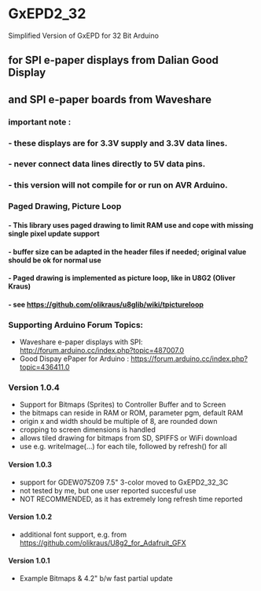 # GxEPD2_32
Simplified Version of GxEPD for 32 Bit Arduino

## for SPI e-paper displays from Dalian Good Display 
## and SPI e-paper boards from Waveshare

### important note :
### - these displays are for 3.3V supply and 3.3V data lines.
### - never connect data lines directly to 5V data pins.
### - this version will not compile for or run on AVR Arduino.

### Paged Drawing, Picture Loop
#### - This library uses paged drawing to limit RAM use and cope with missing single pixel update support
#### - buffer size can be adapted in the header files if needed; original value should be ok for normal use
#### - Paged drawing is implemented as picture loop, like in U8G2 (Oliver Kraus)
#### - see https://github.com/olikraus/u8glib/wiki/tpictureloop

### Supporting Arduino Forum Topics:

- Waveshare e-paper displays with SPI: http://forum.arduino.cc/index.php?topic=487007.0
- Good Dispay ePaper for Arduino : https://forum.arduino.cc/index.php?topic=436411.0

### Version 1.0.4
- Support for Bitmaps (Sprites) to Controller Buffer and to Screen
- the bitmaps can reside in RAM or ROM, parameter pgm, default RAM
- origin x and width should be multiple of 8, are rounded down
- cropping to screen dimensions is handled
- allows tiled drawing for bitmaps from SD, SPIFFS or WiFi download
- use e.g. writeImage(...) for each tile, followed by refresh() for all
#### Version 1.0.3
- support for GDEW075Z09 7.5" 3-color moved to GxEPD2_32_3C
- not tested by me, but one user reported succesful use
- NOT RECOMMENDED, as it has extremely long refresh time reported
#### Version 1.0.2
- additional font support, e.g. from https://github.com/olikraus/U8g2_for_Adafruit_GFX
#### Version 1.0.1
- Example Bitmaps & 4.2" b/w fast partial update
